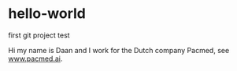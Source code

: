 # hello-world
first git project test

Hi my name is Daan and I work for the Dutch company Pacmed, see www.pacmed.ai.
